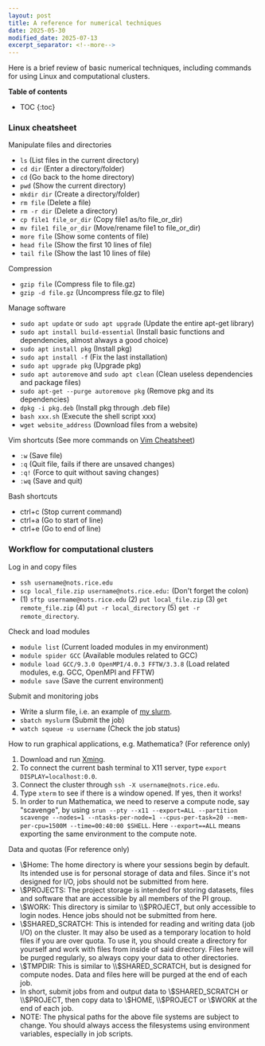 ```yaml
---
layout: post
title: A reference for numerical techniques
date: 2025-05-30
modified_date: 2025-07-13
excerpt_separator: <!--more-->
---
```



Here is a brief review of basic numerical techniques, including commands for using Linux and computational clusters.
<!--more-->

**Table of contents**

* TOC 
{:toc}


### Linux cheatsheet
Manipulate files and directories
- `ls` (List files in the current directory)
- `cd dir` (Enter a directory/folder)
- `cd` (Go back to the home directory)
- `pwd` (Show the current directory)
- `mkdir dir` (Create a directory/folder)
- `rm file` (Delete a file)
- `rm -r dir` (Delete a directory)
- `cp file1 file_or_dir` (Copy file1 as/to file_or_dir)
- `mv file1 file_or_dir` (Move/rename file1 to file_or_dir)
- `more file` (Show some contents of file)
- `head file` (Show the first 10 lines of file)
- `tail file` (Show the last 10 lines of file)

Compression
- `gzip file` (Compress file to file.gz)
- `gzip -d file.gz` (Uncompress file.gz to file)

Manage software
- `sudo apt update` or `sudo apt upgrade` (Update the entire apt-get library)
- `sudo apt install build-essential` (Install basic functions and dependencies, almost always a good choice)
- `sudo apt install pkg` (Install pkg)
- `sudo apt install -f` (Fix the last installation)
- `sudo apt upgrade pkg` (Upgrade pkg)
- `sudo apt autoremove` and `sudo apt clean` (Clean useless dependencies and package files)
- `sudo apt-get --purge autoremove pkg` (Remove pkg and its dependencies)
- `dpkg -i pkg.deb` (Install pkg through .deb file)
- `bash xxx.sh` (Execute the shell script xxx)
- `wget website_address` (Download files from a website)

Vim shortcuts (See more commands on [Vim Cheatsheet](https://vim.rtorr.com/))
- `:w` (Save file)
- `:q` (Quit file, fails if there are unsaved changes)
- `:q!` (Force to quit without saving changes)
- `:wq` (Save and quit)

Bash shortcuts
- ctrl+c (Stop current command)
- ctrl+a (Go to start of line)
- ctrl+e (Go to end of line)


### Workflow for computational clusters
Log in and copy files
- `ssh username@nots.rice.edu`
- `scp local_file.zip username@nots.rice.edu:` (Don't forget the colon)
- (1) `sftp username@nots.rice.edu` (2) `put local_file.zip` (3) `get remote_file.zip` (4) `put -r local_directory` (5) `get -r remote_directory`.

Check and load modules
- `module list` (Current loaded modules in my environment)
- `module spider GCC` (Available modules related to GCC)
- `module load GCC/9.3.0 OpenMPI/4.0.3 FFTW/3.3.8` (Load related modules, e.g. GCC, OpenMPI and FFTW)
- `module save` (Save the current environment)

Submit and monitoring jobs
- Write a slurm file, i.e. an example of [my slurm](/blog/2025-05-30/myslurm).
- `sbatch myslurm` (Submit the job)
- `watch squeue -u username` (Check the job status)

How to run graphical applications, e.g. Mathematica? (For reference only)
1. Download and run [Xming](https://sourceforge.net/projects/xming/files/Xming/6.9.0.31/Xming-6-9-0-31-setup.exe/download).
2. To connect the current bash terminal to X11 server, type `export DISPLAY=localhost:0.0`.
3. Connect the cluster through `ssh -X username@nots.rice.edu`.
4. Type `xterm` to see if there is a window opened. If yes, then it works!
5. In order to run Mathematica, we need to reserve a compute node, say "scavenge", by using `srun --pty --x11 --export=ALL --partition scavenge --nodes=1 --ntasks-per-node=1 --cpus-per-task=20 --mem-per-cpu=1500M --time=00:40:00 $SHELL`. Here `--export==ALL` means exporting the same environment to the compute note.

Data and quotas (For reference only)
- \\$Home: The home directory is where your sessions begin by default. Its intended use is for personal storage of data and files. Since it's not designed for I/O, jobs should not be submitted from here.
- \\$PROJECTS: The project storage is intended for storing datasets, files and software that are accessible by all members of the PI group.
- \\$WORK: This directory is similar to \\$PROJECT, but only accessible to login nodes. Hence jobs should not be submitted from here.
- \\$SHARED_SCRATCH: This is intended for reading and writing data (job I/O) on the cluster. It may also be used as a temporary location to hold files if you are over quota. To use it, you should create a directory for yourself and work with files from inside of said directory. Files here will be purged regularly, so always copy your data to other directories.
- \\$TMPDIR: This is similar to \\$SHARED_SCRATCH, but is designed for compute nodes. Data and files here will be purged at the end of each job.
- In short, submit jobs from and output data to \\$SHARED_SCRATCH or \\$PROJECT, then copy data to \\$HOME, \\$PROJECT or \\$WORK at the end of each job. 
- NOTE: The physical paths for the above file systems are subject to change. You should always access the filesystems using environment variables, especially in job scripts.